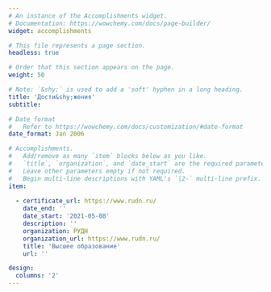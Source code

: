 ```yaml
---
# An instance of the Accomplishments widget.
# Documentation: https://wowchemy.com/docs/page-builder/
widget: accomplishments

# This file represents a page section.
headless: true

# Order that this section appears on the page.
weight: 50

# Note: `&shy;` is used to add a 'soft' hyphen in a long heading.
title: 'Дости&shy;жения'
subtitle:

# Date format
#   Refer to https://wowchemy.com/docs/customization/#date-format
date_format: Jan 2006

# Accomplishments.
#   Add/remove as many `item` blocks below as you like.
#   `title`, `organization`, and `date_start` are the required parameters.
#   Leave other parameters empty if not required.
#   Begin multi-line descriptions with YAML's `|2-` multi-line prefix.
item:
    
  - certificate_url: https://www.rudn.ru/
    date_end: ''
    date_start: '2021-05-08'
    description: ''
    organization: РУДН
    organization_url: https://www.rudn.ru/
    title: 'Высшее образование'
    url: ''

design:
  columns: '2'
---
```

